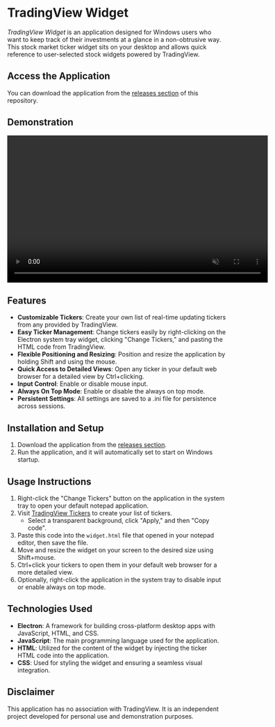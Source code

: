 # TradingView Widget

*TradingView Widget* is an application designed for Windows users who want to keep track of their investments at a glance in a non-obtrusive way. This stock market ticker widget sits on your desktop and allows quick reference to user-selected stock widgets powered by TradingView.

## Access the Application

You can download the application from the [releases section](https://github.com/JamesDavidMorris/StockTickerWidget/releases/new) of this repository.

## Demonstration

<video controls="" width="600" height="338" muted="" loop="" autoplay="">
<source src="https://github.com/JamesDavidMorris/StockTickerWidget/assets/162427303/efb5827e-2fc6-4235-b996-bc368f902b3e" type="video/mp4">
</video>

## Features

- **Customizable Tickers**: Create your own list of real-time updating tickers from any provided by TradingView.
- **Easy Ticker Management**: Change tickers easily by right-clicking on the Electron system tray widget, clicking "Change Tickers," and pasting the HTML code from TradingView.
- **Flexible Positioning and Resizing**: Position and resize the application by holding Shift and using the mouse.
- **Quick Access to Detailed Views**: Open any ticker in your default web browser for a detailed view by Ctrl+clicking.
- **Input Control**: Enable or disable mouse input.
- **Always On Top Mode**: Enable or disable the always on top mode.
- **Persistent Settings**: All settings are saved to a .ini file for persistence across sessions.

## Installation and Setup

1. Download the application from the [releases section](https://github.com/JamesDavidMorris/StockTickerWidget/releases/new).
2. Run the application, and it will automatically set to start on Windows startup.

## Usage Instructions

1. Right-click the "Change Tickers" button on the application in the system tray to open your default notepad application.
2. Visit [TradingView Tickers](https://www.tradingview.com/widget-docs/widgets/tickers/ticker/) to create your list of tickers.
   - Select a transparent background, click "Apply," and then "Copy code".
3. Paste this code into the `widget.html` file that opened in your notepad editor, then save the file.
4. Move and resize the widget on your screen to the desired size using Shift+mouse.
5. Ctrl+click your tickers to open them in your default web browser for a more detailed view.
6. Optionally, right-click the application in the system tray to disable input or enable always on top mode.

## Technologies Used

- **Electron**: A framework for building cross-platform desktop apps with JavaScript, HTML, and CSS.
- **JavaScript**: The main programming language used for the application.
- **HTML**: Utilized for the content of the widget by injecting the ticker HTML code into the application.
- **CSS**: Used for styling the widget and ensuring a seamless visual integration.

## Disclaimer

This application has no association with TradingView. It is an independent project developed for personal use and demonstration purposes.